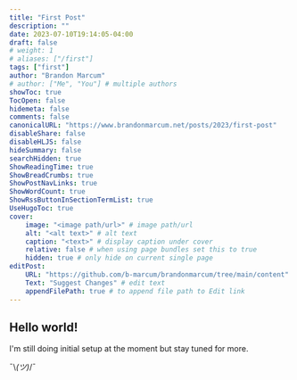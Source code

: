 ```yaml
---
title: "First Post"
description: ""
date: 2023-07-10T19:14:05-04:00
draft: false
# weight: 1
# aliases: ["/first"]
tags: ["first"]
author: "Brandon Marcum"
# author: ["Me", "You"] # multiple authors
showToc: true
TocOpen: false
hidemeta: false
comments: false
canonicalURL: "https://www.brandonmarcum.net/posts/2023/first-post"
disableShare: false
disableHLJS: false
hideSummary: false
searchHidden: true
ShowReadingTime: true
ShowBreadCrumbs: true
ShowPostNavLinks: true
ShowWordCount: true
ShowRssButtonInSectionTermList: true
UseHugoToc: true
cover:
    image: "<image path/url>" # image path/url
    alt: "<alt text>" # alt text
    caption: "<text>" # display caption under cover
    relative: false # when using page bundles set this to true
    hidden: true # only hide on current single page
editPost:
    URL: "https://github.com/b-marcum/brandonmarcum/tree/main/content"
    Text: "Suggest Changes" # edit text
    appendFilePath: true # to append file path to Edit link
---
```


## Hello world!

I'm still doing initial setup at the moment but stay tuned for more.

¯\\_(ツ)_/¯